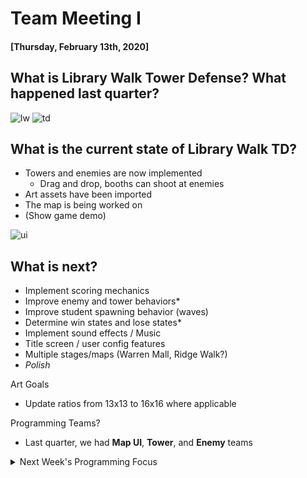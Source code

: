 # Team Meeting I
#### [Thursday, February 13th, 2020]

## What is Library Walk Tower Defense? What happened last quarter?
![lw](https://lh3.googleusercontent.com/proxy/-JZ4mKEmBIshn9tauiCcBPfkLmC3kxLT1itUt_Dyb3434dSwg08EM418MrbonXymY_AnEy-xrDKi6e4JVjO5cifMknTj9A4ZTSnyE9rG1uYpeRrASdmXp0w65-tV)
![td](https://lh3.googleusercontent.com/proxy/4PwIir0sFx5qNDN9qlnHHcpJVIh3AWc5Ovvgalp8E9Z2tGtyC7XEfH6YeoWDtM8gbvehh6QBxsI6418GcW73itKWYokQ_NTamRaO5x7d)

## What is the current state of Library Walk TD?
- Towers and enemies are now implemented
  - Drag and drop, booths can shoot at enemies
- Art assets have been imported
- The map is being worked on
- (Show game demo)

![ui](https://lh5.googleusercontent.com/AvZ0u_HRwZ6-6XCoDFf9pu3RX0jE5Lc7Pl6A-_hhR80P99eKB30vSKVeD2SyB_xzZmr3r7GLDCc8OiMuBq7sT9P16WJtXmLb-xh802Fw2j2H0j0CVSKWZFkSjabjyUmVQX8lAvXw)

## What is next?
- Implement scoring mechanics
- Improve enemy and tower behaviors*
- Improve student spawning behavior (waves)
- Determine win states and lose states*
- Implement sound effects / Music
- Title screen / user config features
- Multiple stages/maps (Warren Mall, Ridge Walk?)
- *Polish*

Art Goals
- Update ratios from 13x13 to 16x16 where applicable

Programming Teams?
- Last quarter, we had **Map UI**, **Tower**, and **Enemy** teams

<details>
<summary>Next Week's Programming Focus</summary>
  Unity Events!
</details>
